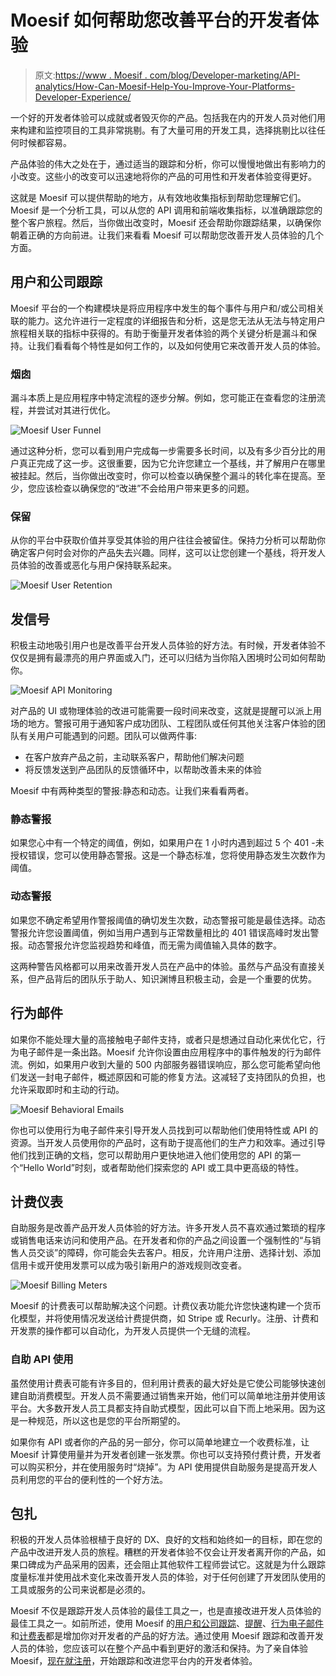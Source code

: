 # Moesif 如何帮助您改善平台的开发者体验

> 原文:[https://www . Moesif . com/blog/Developer-marketing/API-analytics/How-Can-Moesif-Help-You-Improve-Your-Platforms-Developer-Experience/](https://www.moesif.com/blog/developer-marketing/api-analytics/How-Can-Moesif-Help-You-Improve-Your-Platforms-Developer-Experience/)

一个好的开发者体验可以成就或者毁灭你的产品。包括我在内的开发人员对他们用来构建和监控项目的工具非常挑剔。有了大量可用的开发工具，选择挑剔比以往任何时候都容易。

产品体验的伟大之处在于，通过适当的跟踪和分析，你可以慢慢地做出有影响力的小改变。这些小的改变可以迅速地将你的产品的可用性和开发者体验变得更好。

这就是 Moesif 可以提供帮助的地方，从有效地收集指标到帮助您理解它们。Moesif 是一个分析工具，可以从您的 API 调用和前端收集指标，以准确跟踪您的整个客户旅程。然后，当你做出改变时，Moesif 还会帮助你跟踪结果，以确保你朝着正确的方向前进。让我们来看看 Moesif 可以帮助您改善开发人员体验的几个方面。

## 用户和公司跟踪

Moesif 平台的一个构建模块是将应用程序中发生的每个事件与用户和/或公司相关联的能力。这允许进行一定程度的详细报告和分析，这是您无法从无法与特定用户旅程相关联的指标中获得的。有助于衡量开发者体验的两个关键分析是漏斗和保持。让我们看看每个特性是如何工作的，以及如何使用它来改善开发人员的体验。

### 烟囱

漏斗本质上是应用程序中特定流程的逐步分解。例如，您可能正在查看您的注册流程，并尝试对其进行优化。

![Moesif User Funnel](../Images/cabcc0337f81ea795f0a5ac8f9bd1903.png)

通过这种分析，您可以看到用户完成每一步需要多长时间，以及有多少百分比的用户真正完成了这一步。这很重要，因为它允许您建立一个基线，并了解用户在哪里被挂起。然后，当你做出改变时，你可以检查以确保整个漏斗的转化率在提高。至少，您应该检查以确保您的“改进”不会给用户带来更多的问题。

### 保留

从你的平台中获取价值并享受其体验的用户往往会被留住。保持力分析可以帮助你确定客户何时会对你的产品失去兴趣。同样，这可以让您创建一个基线，将开发人员体验的改善或恶化与用户保持联系起来。

![Moesif User Retention](../Images/abb1b8ec8538871a188d1a09784d569c.png)

## 发信号

积极主动地吸引用户也是改善平台开发人员体验的好方法。有时候，开发者体验不仅仅是拥有最漂亮的用户界面或入门，还可以归结为当你陷入困境时公司如何帮助你。

![Moesif API Monitoring](../Images/980e85831de2ad3e2a05d62fb6bceaac.png)

对产品的 UI 或物理体验的改进可能需要一段时间来改变，这就是提醒可以派上用场的地方。警报可用于通知客户成功团队、工程团队或任何其他关注客户体验的团队有关用户可能遇到的问题。团队可以做两件事:

*   在客户放弃产品之前，主动联系客户，帮助他们解决问题
*   将反馈发送到产品团队的反馈循环中，以帮助改善未来的体验

Moesif 中有两种类型的警报:静态和动态。让我们来看看两者。

### 静态警报

如果您心中有一个特定的阈值，例如，如果用户在 1 小时内遇到超过 5 个 401 -未授权错误，您可以使用静态警报。这是一个静态标准，您将使用静态发生次数作为阈值。

### 动态警报

如果您不确定希望用作警报阈值的确切发生次数，动态警报可能是最佳选择。动态警报允许您设置阈值，例如当用户遇到与正常数量相比的 401 错误高峰时发出警报。动态警报允许您监视趋势和峰值，而无需为阈值输入具体的数字。

这两种警告风格都可以用来改善开发人员在产品中的体验。虽然与产品没有直接关系，但产品背后的团队乐于助人、知识渊博且积极主动，会是一个重要的优势。

## 行为邮件

如果你不能处理大量的高接触电子邮件支持，或者只是想通过自动化来优化它，行为电子邮件是一条出路。Moesif 允许你设置由应用程序中的事件触发的行为邮件流。例如，如果用户收到大量的 500 内部服务器错误响应，那么您可能希望向他们发送一封电子邮件，概述原因和可能的修复方法。这减轻了支持团队的负担，也允许采取即时和主动的行动。

![Moesif Behavioral Emails](../Images/c47bc3af0ffe6361c3f4de44a1c21e19.png)

你也可以使用行为电子邮件来引导开发人员找到可以帮助他们使用特性或 API 的资源。当开发人员使用你的产品时，这有助于提高他们的生产力和效率。通过引导他们找到正确的文档，您可以帮助用户更快地进入他们使用您的 API 的第一个“Hello World”时刻，或者帮助他们探索您的 API 或工具中更高级的特性。

## 计费仪表

自助服务是改善产品开发人员体验的好方法。许多开发人员不喜欢通过繁琐的程序或销售电话来访问和使用产品。在开发者和你的产品之间设置一个强制性的“与销售人员交谈”的障碍，你可能会失去客户。相反，允许用户注册、选择计划、添加信用卡或开使用发票可以成为吸引新用户的游戏规则改变者。

![Moesif Billing Meters](../Images/a5e494a0fec9ec89d3a34608dace22e7.png)

Moesif 的计费表可以帮助解决这个问题。计费仪表功能允许您快速构建一个货币化模型，并将使用情况发送给计费提供商，如 Stripe 或 Recurly。注册、计费和开发票的操作都可以自动化，为开发人员提供一个无缝的流程。

### 自助 API 使用

虽然使用计费表可能有许多目的，但利用计费表的最大好处是它使公司能够快速创建自助消费模型。开发人员不需要通过销售来开始，他们可以简单地注册并使用该平台。大多数开发人员工具都支持自助式模型，因此可以自下而上地采用。因为这是一种规范，所以这也是您的平台所期望的。

如果你有 API 或者你的产品的另一部分，你可以简单地建立一个收费标准，让 Moesif 计算使用量并为开发者创建一张发票。你也可以支持预付费计费，开发者可以购买积分，并在使用服务时“烧掉”。为 API 使用提供自助服务是提高开发人员利用您的平台的便利性的一个好方法。

## 包扎

积极的开发人员体验根植于良好的 DX、良好的文档和始终如一的目标，即在您的产品中改进开发人员的旅程。糟糕的开发者体验不仅会让开发者离开你的产品，如果口碑成为产品采用的因素，还会阻止其他软件工程师尝试它。这就是为什么跟踪度量标准并使用战术变化来改善开发人员的体验，对于任何创建了开发团队使用的工具或服务的公司来说都是必须的。

Moesif 不仅是跟踪开发人员体验的最佳工具之一，也是直接改进开发人员体验的最佳工具之一。如前所述，使用 Moesif 的[用户和公司跟踪](https://www.moesif.com/docs/getting-started/identify-customers/?utm_campaign=Int-site&utm_source=blog&utm_medium=body-cta&improve-devex)、[提醒](https://www.moesif.com/docs/api-monitoring/?utm_campaign=Int-site&utm_source=blog&utm_medium=body-cta&improve-devex)、[行为电子邮件](https://www.moesif.com/docs/behavioral-emails/?utm_campaign=Int-site&utm_source=blog&utm_medium=body-cta&improve-devex)和[计费表](https://www.moesif.com/docs/metered-billing/?utm_campaign=Int-site&utm_source=blog&utm_medium=body-cta&improve-devex)都是增加你对开发者的产品的好方法。通过使用 Moesif 跟踪和改善开发人员的体验，您应该可以在整个产品中看到更好的激活和保持。为了亲自体验 Moesif，[现在就注册](https://www.moesif.com/signup?utm_campaign=Int-site&utm_source=blog&utm_medium=body-cta&improve-devex)，开始跟踪和改进您平台内的开发者体验。